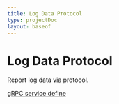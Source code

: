 ```yaml
---
title: Log Data Protocol
type: projectDoc
layout: baseof
---
```

# Log Data Protocol

Report log data via protocol.

[gRPC service define](https://github.com/apache/skywalking-data-collect-protocol/blob/master/logging/Logging.proto)

